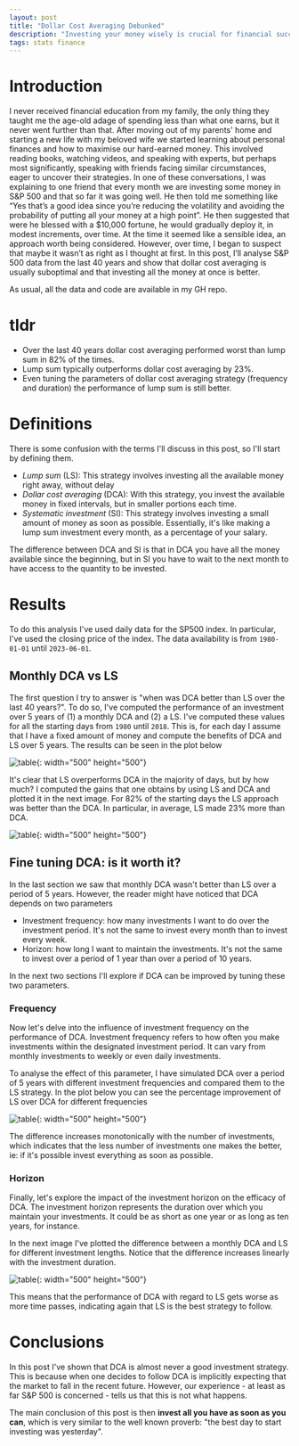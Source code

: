 ```yaml
---
layout: post
title: "Dollar Cost Averaging Debunked"
description: "Investing your money wisely is crucial for financial success. In this post, I delve into the popular strategy of dollar cost averaging (DCA) and compare it to the lump sum (LS) approach. By analyzing S&P 500 data from the past 40 years, I show that DCA is generally suboptimal, with LS outperforming it in 82% of cases, resulting in a 23% higher return on average. I also explore fine-tuning DCA by examining the impact of investment frequency and duration. Ultimately, the data suggests that investing all your money at once is a more favorable strategy. So, don't wait – start investing as soon as possible."
tags: stats finance
---
```


# Introduction

I never received financial education from my family, the only thing they taught me the age-old adage of spending less than what one earns, but it never went further than that. After moving out of my parents' home and starting a new life with my beloved wife we started learning about personal finances and how to maximise our hard-earned money. This involved reading books, watching videos, and speaking with experts, but perhaps most significantly, speaking with friends facing similar circumstances, eager to uncover their strategies. In one of these conversations, I was explaining to one friend that every month we are investing some money in S&P 500 and that so far it was going well. He then told me something like “Yes that’s a good idea since you’re reducing the volatility and avoiding the probability of putting all your money at a high point”. He then suggested that were he blessed with a $10,000 fortune, he would gradually deploy it, in modest increments, over time. At the time it seemed like a sensible idea, an approach worth being considered. However, over time, I began to suspect that maybe it wasn’t as right as I thought at first. In this post, I’ll analyse S&P 500 data from the last 40 years and show that dollar cost averaging is usually suboptimal and that investing all the money at once is better.

As usual, all the data and code are available in my GH repo.

# tldr

- Over the last 40 years dollar cost averaging performed worst than lump sum in 82% of the times.
- Lump sum typically outperforms dollar cost averaging by 23%.
- Even tuning the parameters of dollar cost averaging strategy (frequency and duration) the performance of lump sum is still better.

# Definitions

There is some confusion with the terms I'll discuss in this post, so I'll start by defining them.

- *Lump sum* (LS): This strategy involves investing all the available money right away, without delay
- *Dollar cost averaging* (DCA): With this strategy, you invest the available money in fixed intervals, but in smaller portions each time.
- *Systematic investment* (SI): This strategy involves investing a small amount of money as soon as possible. Essentially, it's like making a lump sum investment every month, as a percentage of your salary.

The difference between DCA and SI is that in DCA you have all the money available since the beginning, but in SI you have to wait to the next month to have access to the quantity to be invested.


# Results

To do this analysis I've used daily data for the SP500 index. In particular, I've used the closing price of the index. The data availability is from `1980-01-01` until `2023-06-01`.

## Monthly DCA vs LS

The first question I try to answer is "when was DCA better than LS over the last 40 years?". To do so, I've computed the performance of an investment over 5 years of (1) a monthly DCA and (2) a LS. I've computed these values for all the starting days from `1980` until `2018`. This is, for each day I assume that I have a fixed amount of money and compute the benefits of DCA and LS over 5 years. The results can be seen in the plot below

![table](/docs/dca-is-suboptimal/dca-vs-ls.svg){: width="500" height="500"}

It's clear that LS overperforms DCA in the majority of days, but by how much? I computed the gains that one obtains by using LS and DCA and plotted it in the next image. For 82% of the starting days the LS approach was better than the DCA. In particular, in average, LS made 23% more than DCA.

![table](/docs/dca-is-suboptimal/dca-vs-ls-2.svg){: width="500" height="500"}

## Fine tuning DCA: is it worth it?

In the last section we saw that monthly DCA wasn't better than LS over a period of 5 years. However, the reader might have noticed that DCA depends on two parameters

* Investment frequency: how many investments I want to do over the investment period. It's not the same to invest every month than to invest every week.
* Horizon: how long I want to maintain the investments. It's not the same to invest over a period of 1 year than over a period of 10 years.

In the next two sections I'll explore if DCA can be improved by tuning these two parameters.

### Frequency

Now let's delve into the influence of investment frequency on the performance of DCA. Investment frequency refers to how often you make investments within the designated investment period. It can vary from monthly investments to weekly or even daily investments.

To analyse the effect of this parameter, I have simulated DCA over a period of 5 years with different investment frequencies and compared them to the LS strategy. In the plot below you can see the percentage improvement of LS over DCA for different frequencies

![table](/docs/dca-is-suboptimal/period-vs-difference.svg){: width="500" height="500"}

The difference increases monotonically with the number of investments, which indicates that the less number of investments one makes the better, ie: if it's possible invest everything as soon as possible.

### Horizon

Finally, let's explore the impact of the investment horizon on the efficacy of DCA. The investment horizon represents the duration over which you maintain your investments. It could be as short as one year or as long as ten years, for instance.

In the next image I've plotted the difference between a monthly DCA and LS for different investment lengths. Notice that the difference increases linearly with the investment duration.

![table](/docs/dca-is-suboptimal/length-vs-difference.svg){: width="500" height="500"}

This means that the performance of DCA with regard to LS gets worse as more time passes, indicating again that LS is the best strategy to follow.

# Conclusions

In this post I've shown that DCA is almost never a good investment strategy. This is because when one decides to follow DCA is implicitly expecting that the market to fall in the recent future. However, our experience - at least as far S&P 500 is concerned  - tells us that this is not what happens. 

The main conclusion of this post is then **invest all you have as soon as you can**, which is very similar to the well known proverb: "the best day to start investing was yesterday".
